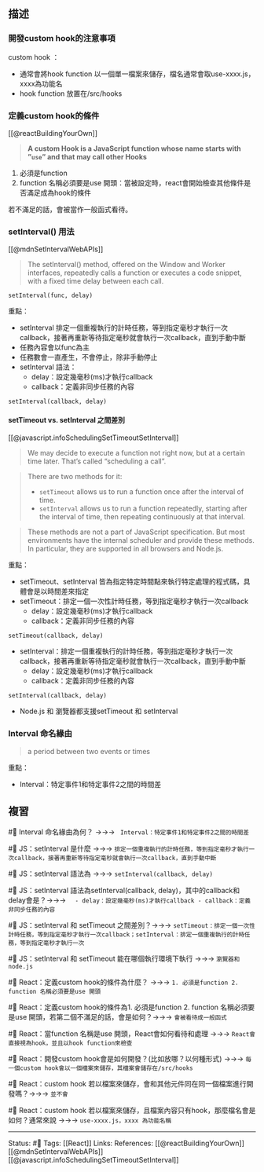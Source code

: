 

## 描述


### 開發custom hook的注意事項

custom hook ：
- 通常會將hook function 以一個單一檔案來儲存，檔名通常會取use-xxxx.js，xxxx為功能名
- hook function 放置在/src/hooks




### 定義custom hook的條件


[[@reactBuildingYourOwn]]
> **A custom Hook is a JavaScript function whose name starts with ”`use`” and that may call other Hooks**

1. 必須是function
2. function 名稱必須要是use 開頭：當被設定時，react會開始檢查其他條件是否滿足成為hook的條件


若不滿足的話，會被當作一般函式看待。


### setInterval() 用法

[[@mdnSetIntervalWebAPIs]]
> The setInterval() method, offered on the Window and Worker interfaces, repeatedly calls a function or executes a code snippet, with a fixed time delay between each call. 

```
setInterval(func, delay)
```


重點：
- setInterval 排定一個重複執行的計時任務，等到指定毫秒才執行一次callback，接著再重新等待指定毫秒就會執行一次callback，直到手動中斷
- 任務內容會以func為主
- 任務數會一直產生，不會停止，除非手動停止
- setInterval 語法：
	- delay：設定幾毫秒(ms)才執行callback
	- callback：定義非同步任務的內容
```
setInterval(callback, delay)
```
#### setTimeout vs. setInterval 之間差別

[[@javascript.infoSchedulingSetTimeoutSetInterval]]

> We may decide to execute a function not right now, but at a certain time later. That’s called “scheduling a call”.

> There are two methods for it:
>-   `setTimeout` allows us to run a function once after the interval of time.
> -   `setInterval` allows us to run a function repeatedly, starting after the interval of time, then repeating continuously at that interval.

> These methods are not a part of JavaScript specification. But most environments have the internal scheduler and provide these methods. In particular, they are supported in all browsers and Node.js.

重點：
- setTimeout、setInterval 皆為指定特定時間點來執行特定處理的程式碼，具體會是以時間差來指定
- setTimeout：排定一個一次性計時任務，等到指定毫秒才執行一次callback
	- delay：設定幾毫秒(ms)才執行callback
	- callback：定義非同步任務的內容
```
setTimeout(callback, delay)
```
- setInterval：排定一個重複執行的計時任務，等到指定毫秒才執行一次callback，接著再重新等待指定毫秒就會執行一次callback，直到手動中斷
	- delay：設定幾毫秒(ms)才執行callback
	- callback：定義非同步任務的內容
```
setInterval(callback, delay)
```
- Node.js 和 瀏覽器都支援setTimeout 和 setInterval


### Interval 命名緣由

> a period between two events or times


重點：
- Interval：特定事件1和特定事件2之間的時間差



## 複習

#🧠 Interval 命名緣由為何？ ->->-> ` Interval：特定事件1和特定事件2之間的時間差`
<!--SR:!2023-07-20,169,250-->

#🧠 JS：setInterval 是什麼 ->->-> `排定一個重複執行的計時任務，等到指定毫秒才執行一次callback，接著再重新等待指定毫秒就會執行一次callback，直到手動中斷`
<!--SR:!2023-07-28,173,250-->

#🧠 JS：setInterval 語法為 ->->-> `setInterval(callback, delay)`
<!--SR:!2023-08-22,192,250-->

#🧠 JS：setInterval 語法為setInterval(callback, delay)，其中的callback和delay會是？->->-> `	- delay：設定幾毫秒(ms)才執行callback - callback：定義非同步任務的內容`
<!--SR:!2023-08-15,185,250-->

#🧠 JS：setInterval 和 setTimeout 之間差別？->->-> `setTimeout：排定一個一次性計時任務，等到指定毫秒才執行一次callback；setInterval：排定一個重複執行的計時任務，等到指定毫秒才執行一次`
<!--SR:!2023-08-19,188,250-->

#🧠 JS：setInterval 和 setTimeout 能在哪個執行環境下執行 ->->-> `瀏覽器和node.js`
<!--SR:!2023-02-16,70,230-->

#🧠 React：定義custom hook的條件為什麼？ ->->-> `1. 必須是function 2. function 名稱必須要是use 開頭`
<!--SR:!2023-08-19,189,250-->

#🧠 React：定義custom hook的條件為1. 必須是function 2. function 名稱必須要是use 開頭，若第二個不滿足的話，會是如何？->->-> `會被看待成一般函式`
<!--SR:!2023-08-13,185,250-->

#🧠 React：當function 名稱是use 開頭，React會如何看待和處理 ->->-> `React會直接視為hook，並且以hook function來檢查`
<!--SR:!2023-08-27,195,250-->


#🧠 React：開發custom hook會是如何開發？(比如放哪？以何種形式) ->->-> `每一個custom hook會以一個檔案來儲存，其檔案會儲存在/src/hooks`
<!--SR:!2023-08-20,189,250-->

#🧠 React：custom hook 若以檔案來儲存，會和其他元件同在同一個檔案進行開發嗎？->->-> `並不會`
<!--SR:!2023-03-26,41,230-->


#🧠 React：custom hook 若以檔案來儲存，且檔案內容只有hook，那麼檔名會是如何？通常來說 ->->-> `use-xxxx.js，xxxx 為功能名稱`
<!--SR:!2023-03-25,40,230-->




---
Status: #🌱 
Tags:
[[React]]
Links:
References:
[[@reactBuildingYourOwn]]
[[@mdnSetIntervalWebAPIs]]
[[@javascript.infoSchedulingSetTimeoutSetInterval]]




